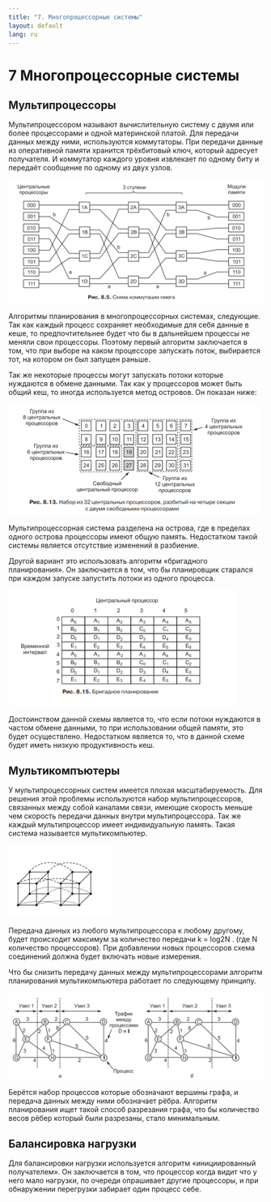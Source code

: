 ```yaml
---
title: "7. Многопроцессорные системы"
layout: default
lang: ru
---
```


# **7** Многопроцессорные системы

## Мультипроцессоры

Мультипроцессором называют вычислительную систему с двумя или более процессорами и одной материнской платой. Для передачи данных между ними, используются коммутаторы. При передачи данные из оперативной памяти хранится трёхбитовый ключ, который адресует получателя. И коммутатор каждого уровня извлекает по одному биту и передаёт сообщение по одному из двух узлов.

![](../assets/images/26.png)

Алгоритмы планирования в многопроцессорных системах, следующие. Так как каждый процесс сохраняет необходимые для себя данные в кеше, то предпочтительнее будет что бы в дальнейшем процессы не меняли свои процессоры. Поэтому первый алгоритм заключается в том, что при выборе на каком процессоре запускать поток, выбирается тот, на котором он был запущен раньше.

Так же некоторые процессы могут запускать потоки которые нуждаются в обмене данными. Так как у процессоров может быть общий кеш, то иногда используется метод островов. Он показан ниже:

![](../assets/images/27.png)

Мультипроцессорная система разделена на острова, где в пределах одного острова процессоры имеют общую память. Недостатком такой системы является отсутствие изменений в разбиение.

Другой вариант это использовать алгоритм «бригадного планирования». Он заключается в том, что бы планировщик старался при каждом запуске запустить потоки из одного процесса.

![](../assets/images/28.png)

Достоинством данной схемы является то, что если потоки нуждаются в частом обмене данными, то при использовании общей памяти, это будет осуществлено. Недостатком является то, что в данной схеме будет иметь низкую продуктивность кеш.

## Мультикомпъютеры

У мультипроцессорных систем имеется плохая масштабируемость. Для решения этой проблемы используются набор мультипроцессоров, связанных между собой каналами связи, имеющие скорость меньше чем скорость передачи данных внутри мультипроцессора. Так же каждый мультипроцессор имеет индивидуальную память. Такая система называется мультикомпьютер.

![](../assets/images/29.png)
	
Передача данных из любого мультипроцессора к любому другому, будет происходит максимум за количество передачи k = log2N .  (где N  количество процессоров). При добавлении новых процессоров схема соединений должна будет включать новые измерения.

Что бы снизить передачу данных между мультипроцессорами алгоритм планирования мультикомпьютера работает по следующему принципу.

![](../assets/images/30.png)

Берётся набор процессов которые обозначают вершины графа, и передача данных между ними обозначает рёбра. Алгоритм планирования ищет такой способ разрезания графа, что бы количество весов рёбер который были разрезаны, стало минимальным.

## Балансировка нагрузки

Для балансировки нагрузки используется алгоритм «инициированный получателем». Он заключается в том, что процессор когда видит что у него мало нагрузки, по очереди опрашивает другие процессоры, и при обнаружении перегрузки забирает один процесс себе.